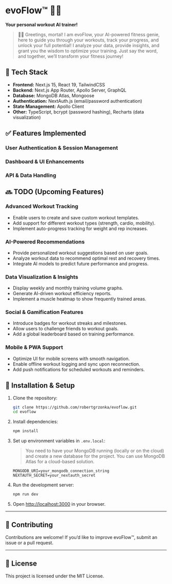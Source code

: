 # evoFlow™ 🧞‍♀️

**Your personal workout AI trainer!**

> 🧞‍♀️ Greetings, mortal! I am evoFlow, your AI-powered fitness genie, here to guide you through your workouts, track your progress, and unlock your full potential! I analyze your data, provide insights, and grant you the wisdom to optimize your training. Just say the word, and together, we’ll transform your fitness journey!

## 🚀 Tech Stack

- **Frontend:** Next.js 15, React 19, TailwindCSS
- **Backend:** Next.js App Router, Apollo Server, GraphQL
- **Database:** MongoDB Atlas, Mongoose
- **Authentication:** NextAuth.js (email/password authentication)
- **State Management:** Apollo Client
- **Other:** TypeScript, bcrypt (password hashing), Recharts (data visualization)

## ✅ Features Implemented

### **User Authentication & Session Management**

### **Dashboard & UI Enhancements**

### **API & Data Handling**

## 🔜 TODO (Upcoming Features)

### Advanced Workout Tracking

- Enable users to create and save custom workout templates.
- Add support for different workout types (strength, cardio, mobility).
- Implement auto-progress tracking for weight and rep increases.

### AI-Powered Recommendations

- Provide personalized workout suggestions based on user goals.
- Analyze workout data to recommend optimal rest and recovery times.
- Integrate AI models to predict future performance and progress.

### Data Visualization & Insights

- Display weekly and monthly training volume graphs.
- Generate AI-driven workout efficiency reports.
- Implement a muscle heatmap to show frequently trained areas.

### Social & Gamification Features

- Introduce badges for workout streaks and milestones.
- Allow users to challenge friends to workout goals.
- Add a global leaderboard based on training performance.

### Mobile & PWA Support

- Optimize UI for mobile screens with smooth navigation.
- Enable offline workout logging and sync upon reconnection.
- Add push notifications for scheduled workouts and reminders.

## 📌 Installation & Setup

1. Clone the repository:

   ```sh
   git clone https://github.com/robertgrzonka/evoflow.git
   cd evoflow
   ```

2. Install dependencies:

   ```sh
   npm install
   ```

3. Set up environment variables in `.env.local`:

   > You need to have your MongoDB running (locally or on the cloud) and create a new database for the project. You can use MongoDB Atlas for a cloud-based solution.

   ```env
   MONGODB_URI=your_mongodb_connection_string
   NEXTAUTH_SECRET=your_nextauth_secret
   ```

4. Run the development server:

   ```sh
   npm run dev
   ```

5. Open [http://localhost:3000](http://localhost:3000) in your browser.

---

## 🎯 Contributing

Contributions are welcome! If you’d like to improve evoFlow™, submit an issue or a pull request.

---

## 📜 License

This project is licensed under the MIT License.
